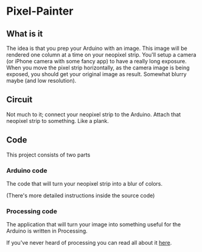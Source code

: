 # Pixel-Painter

## What is it

The idea is that you prep your Arduino with an image. This image will be rendered one column at a time on your neopixel strip. You'll setup a camera (or iPhone camera with some fancy app) to have a really long exposure.
When you move the pixel strip horizontally, as the camera image is being exposed, you should get your original image as result. Somewhat blurry maybe (and low resolution).

## Circuit
Not much to it; connect your neopixel strip to the Arduino. Attach that neopixel strip to something. Like a plank.

## Code

This project consists of two parts

### Arduino code

The code that will turn your neopixel strip into a blur of colors.

(There's more detailed instructions inside the source code)

### Processing code

The application that will turn your image into something useful for the Arduino is written in Processing.

If you've never heard of processing you can read all about it [here](https://processing.org/).
